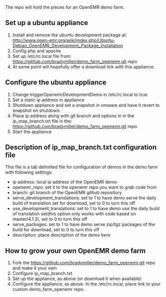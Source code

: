 
The repo will hold the pieces for an OpenEMR demo farm.

Set up a ubuntu appliance
-------------------------
1. Install and remove the ubuntu development package at:
   http://www.open-emr.org/wiki/index.php/Ubuntu-Debian_OpenEMR_Development_Package_Installation
2. Config php and apache
3. Set up /etc/rc.local file from:
   https://github.com/bradymiller/demo_farm_openemr.git repo
4. At some point will hopefully offer a download link with this appliance.

Configure the ubuntu appliance
------------------------------
1. Change triggerOpenemrDevelopmentDemo in /etc/rc.local  to true
2. Set a static ip address in appliance
3. Shutdown appliance and set a snapshot in vmware and have it revert to
   snapshot on shutdown.
4. Place ip address along with git branch and options in
   in the ip_map_branch.txt file in the:
   https://github.com/bradymiller/demo_farm_openemr.git repo
5. Start the appliance

Description of ip_map_branch.txt configuration file
---------------------------------------------------
This file is a tab delimited file for configuration of demos in the demo farm with following settings:
- ip address: local ip address of the OpenEMR demo
- openemr_repo: set it to the openemr repo you want to grab code from
- branch: git branch of the OpenEMR github repository
- serve_development_translations: set to 1 to have demo serve the daily build of translation set for download, set to 0 to turn this off
- use_development_translations: set to 1 to have demo use the daily build of translation set(this option only works with code based on master/4.1.3), set to 0 to turn this off
- serve_packages: set to 1 to have demo serve zip/tgz packages of the build for download, set to 0 to turn this off
- description: place description of the demo here

How to grow your own OpenEMR demo farm
--------------------------------------
1. Fork the https://github.com/bradymiller/demo_farm_openemr.git repo and make it your own
2. Configure ip_map_branch.txt
3. Set up the appliance, as above (or download it when available)
4. Configure the appliance, as above. In the /etc/rc.local, place link to your custom demo_farm_openemr repo.

